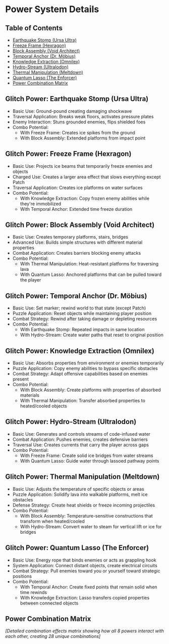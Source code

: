 # Power System Details

## Table of Contents
- [Earthquake Stomp (Ursa Ultra)](#glitch-power-earthquake-stomp-ursa-ultra)
- [Freeze Frame (Hexragon)](#glitch-power-freeze-frame-hexragon)
- [Block Assembly (Void Architect)](#glitch-power-block-assembly-void-architect)
- [Temporal Anchor (Dr. Möbius)](#glitch-power-temporal-anchor-dr-möbius)
- [Knowledge Extraction (Omnilex)](#glitch-power-knowledge-extraction-omnilex)
- [Hydro-Stream (Ultralodon)](#glitch-power-hydro-stream-ultralodon)
- [Thermal Manipulation (Meltdown)](#glitch-power-thermal-manipulation-meltdown)
- [Quantum Lasso (The Enforcer)](#glitch-power-quantum-lasso-the-enforcer)
- [Power Combination Matrix](#power-combination-matrix)

## Glitch Power: Earthquake Stomp (Ursa Ultra)
- Basic Use: Ground-pound creating damaging shockwave
- Traversal Application: Breaks weak floors, activates pressure plates
- Enemy Interaction: Stuns grounded enemies, flips shielded foes
- Combo Potential: 
  - With Freeze Frame: Creates ice spikes from the ground
  - With Block Assembly: Extended platforms from impact point

## Glitch Power: Freeze Frame (Hexragon)
- Basic Use: Projects ice beams that temporarily freeze enemies and objects
- Charged Use: Creates a larger area effect that slows everything except Patch
- Traversal Application: Creates ice platforms on water surfaces
- Combo Potential:
  - With Knowledge Extraction: Copy frozen enemy abilities while they're immobilized
  - With Temporal Anchor: Extended time freeze duration

## Glitch Power: Block Assembly (Void Architect)
- Basic Use: Creates temporary platforms, stairs, bridges
- Advanced Use: Builds simple structures with different material properties
- Combat Application: Creates barriers blocking enemy attacks
- Combo Potential:
  - With Thermal Manipulation: Heat-resistant platforms for traversing lava
  - With Quantum Lasso: Anchored platforms that can be pulled toward the player

## Glitch Power: Temporal Anchor (Dr. Möbius)
- Basic Use: Set marker; rewind world to that state (except Patch)
- Puzzle Application: Reset objects while maintaining player position
- Combat Strategy: Rewind after taking damage or depleting resources
- Combo Potential:
  - With Earthquake Stomp: Repeated impacts in same location
  - With Hydro-Stream: Create water paths that reset to original position

## Glitch Power: Knowledge Extraction (Omnilex)
- Basic Use: Absorbs properties from environment or enemies temporarily
- Puzzle Application: Copy enemy abilities to bypass specific obstacles
- Combat Strategy: Adapt offensive capabilities based on enemies present
- Combo Potential:
  - With Block Assembly: Create platforms with properties of absorbed materials
  - With Thermal Manipulation: Transfer absorbed properties to heated/cooled objects

## Glitch Power: Hydro-Stream (Ultralodon)
- Basic Use: Generates and controls streams of code-infused water
- Combat Application: Pushes enemies, creates defensive barriers
- Traversal Use: Creates currents that carry the player across gaps
- Combo Potential:
  - With Freeze Frame: Create solid ice bridges from water streams
  - With Quantum Lasso: Guide water through lassoed pathway points

## Glitch Power: Thermal Manipulation (Meltdown)
- Basic Use: Adjusts the temperature of specific objects or areas
- Puzzle Application: Solidify lava into walkable platforms, melt ice obstacles
- Defense Strategy: Create heat shields or freeze incoming projectiles
- Combo Potential:
  - With Block Assembly: Temperature-sensitive constructions that transform when heated/cooled
  - With Hydro-Stream: Convert water to steam for vertical lift or ice for bridges

## Glitch Power: Quantum Lasso (The Enforcer)
- Basic Use: Energy rope that binds enemies or acts as grappling hook
- System Application: Connect distant objects, create electrical circuits
- Combat Strategy: Pull enemies toward you or yourself toward strategic positions
- Combo Potential:
  - With Temporal Anchor: Create fixed points that remain solid when time rewinds
  - With Knowledge Extraction: Lasso transfers copied properties between connected objects

## Power Combination Matrix

*[Detailed combination effects matrix showing how all 8 powers interact with each other, creating 28 unique combinations]* 